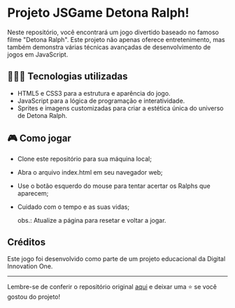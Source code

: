 
# Projeto JSGame Detona Ralph!

Neste repositório, você encontrará um jogo divertido baseado no famoso filme "Detona Ralph". Este projeto não apenas oferece entretenimento, mas também demonstra várias técnicas avançadas de desenvolvimento de jogos em JavaScript.

## 👩🏽‍💻 Tecnologias utilizadas
- HTML5 e CSS3 para a estrutura e aparência do jogo.
- JavaScript para a lógica de programação e interatividade.
- Sprites e imagens customizadas para criar a estética única do universo de Detona Ralph.

## 🎮 Como jogar
- Clone este repositório para sua máquina local;
- Abra o arquivo index.html em seu navegador web;
- Use o botão esquerdo do mouse para tentar acertar os Ralphs que aparecem;
- Cuidado com o tempo e as suas vidas;

  obs.: Atualize a página para resetar e voltar a jogar.

## Créditos
Este jogo foi desenvolvido como parte de um projeto educacional da Digital Innovation One.

---
Lembre-se de conferir o repositório original [aqui](https://github.com/digitalinnovationone/jsgame-detona-ralph) e deixar uma ⭐️ se você gostou do projeto!

